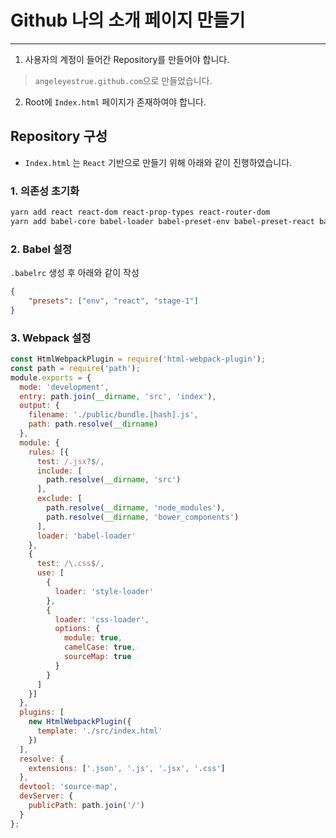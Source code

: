 # Github 나의 소개 페이지 만들기
---

1. 사용자의 계정이 들어간 Repository를 만들어야 합니다.
> `angeleyestrue.github.com`으로 만들었습니다.

2. Root에 `Index.html` 페이지가 존재하여야 합니다.

## Repository 구성

- `Index.html` 는 `React` 기반으로 만들기 위해 아래와 같이 진행하였습니다.

### 1. 의존성 초기화

``` bash
yarn add react react-dom react-prop-types react-router-dom
yarn add babel-core babel-loader babel-preset-env babel-preset-react babel-preset-stage-1 css-loader style-loader html-webpack-plugin webpack webpack-dev-server webpack-cli -D
```

### 2. Babel 설정

`.babelrc` 생성 후 아래와 같이 작성
```json
{
    "presets": ["env", "react", "stage-1"]
}
```

### 3. Webpack 설정

``` javascript
const HtmlWebpackPlugin = require('html-webpack-plugin');
const path = require('path');
module.exports = {
  mode: 'development',
  entry: path.join(__dirname, 'src', 'index'),
  output: {
    filename: './public/bundle.[hash].js',
    path: path.resolve(__dirname)
  },
  module: {
    rules: [{
      test: /.jsx?$/,
      include: [
        path.resolve(__dirname, 'src')
      ],
      exclude: [
        path.resolve(__dirname, 'node_modules'),
        path.resolve(__dirname, 'bower_components')
      ],
      loader: 'babel-loader'
    },
    {
      test: /\.css$/,
      use: [
        {
          loader: 'style-loader'
        },
        {
          loader: 'css-loader',
          options: {
            module: true,
            camelCase: true,
            sourceMap: true
          }
        }
      ]
    }]
  },
  plugins: [
    new HtmlWebpackPlugin({
      template: './src/index.html'
    })
  ],
  resolve: {
    extensions: ['.json', '.js', '.jsx', '.css']
  },
  devtool: 'source-map',
  devServer: {
    publicPath: path.join('/')
  }
};
```